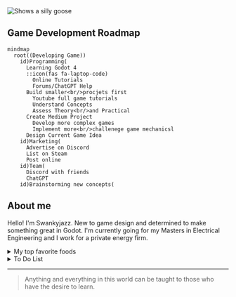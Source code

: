 <picture>
  <source media="(prefers-color-scheme: dark)" srcset="https://i.ebayimg.com/images/g/le8AAOSwpEBkbRiS/s-l400.jpg">
  <source media="(prefers-color-scheme: light)" srcset="https://i.ebayimg.com/images/g/le8AAOSwpEBkbRiS/s-l400.jpg">
  <img alt="Shows a silly goose">
</picture>

## Game Development Roadmap

```mermaid
mindmap
  root((Developing Game))
    id)Programming(
      Learning Godot 4
      ::icon(fas fa-laptop-code)
        Online Tutorials
        Forums/ChatGPT Help
      Build smaller<br/>procjets first
        Youtube full game tutorials
        Understand Concepts
        Assess Theory<br/>and Practical
      Create Medium Project
        Develop more complex games
        Implement more<br/>challenege game mechanicsl
      Design Current Game Idea
    id)Marketing(
      Advertise on Discord
      List on Steam
      Post online
    id)Team(
      Discord with friends
      ChatGPT
    id)Brainstorming new concepts(
``` 


## About me

Hello! I'm Swankyjazz. New to game design and determined to make something great in Godot. I'm currently going for my Masters in Electrical Engineering and I work for a private energy firm.

<details>

<summary> My top favorite foods</summary>

| Rank | Favorite Foods   |
|-----:|------------------|
|     1| Italian          |
|     2| More Italian     |
|     3| Give me the pasta|

</details>

<details>

<summary> To Do List </summary>

| Steps | Actions                       | Progress    |
|-----:|--------------------------------|-------------|
|     1| Learn Godot 4                  | In progress |
|     2| Create small game projects     | Not Started |
|     3| Create game idea I have        | Not Started |

  
</details>

---
> Anything and everything in this world can be taught to those who have the desire to learn.
 
<!--
**Swankyjazz/Swankyjazz** is a ✨ _special_ ✨ repository because its `README.md` (this file) appears on your GitHub profile.

Here are some ideas to get you started:

- 🔭 I’m currently working on ...
- 🌱 I’m currently learning ...
- 👯 I’m looking to collaborate on ...
- 🤔 I’m looking for help with ...
- 💬 Ask me about ...
- 📫 How to reach me: ...
- 😄 Pronouns: ...
- ⚡ Fun fact: ...
-->
